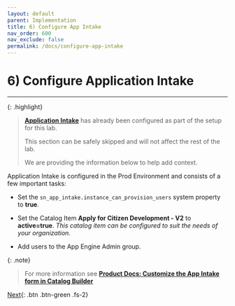 ```yaml
---
layout: default
parent: Implementation
title: 6) Configure App Intake
nav_order: 600
nav_exclude: false
permalink: /docs/configure-app-intake
---
```


# 6) Configure Application Intake

---

{: .highlight}
> **[Application Intake](https://docs.servicenow.com/csh?topicname=config-app-intake.html&version=latest)** has already been configured as part of the setup for this lab. 
>
> This section can be safely skipped and will not affect the rest of the lab. 
>
> We are providing the information below to help add context.

Application Intake is configured in the Prod Environment and consists of a few important tasks:

- Set the ```sn_app_intake.instance_can_provision_users``` system property to **true**.

- Set the Catalog Item **Apply for Citizen Development - V2** to **active=true**. *This catalog item can be configured to suit the needs of your organization.*

- Add users to the App Engine Admin group.

{: .note}
> For more information see **[Product Docs: Customize the App Intake form in Catalog Builder](https://docs.servicenow.com/csh?topicname=customize-app-intake-form-catalog-builder.html&version=latest)**

[Next](/lab-aemc-utah/docs/intake-request){: .btn .btn-green .fs-2}